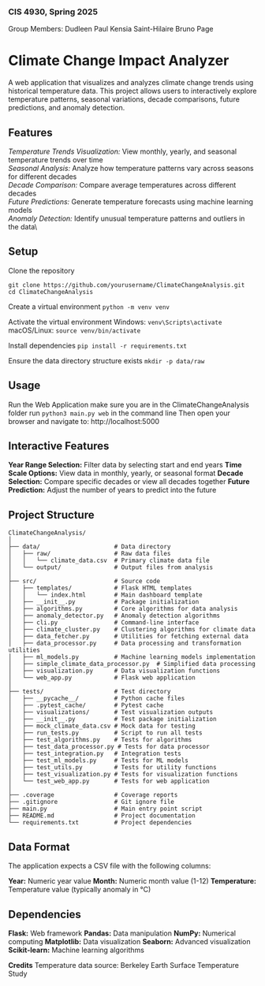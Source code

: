 ### CIS 4930, Spring 2025
Group Members:
Dudleen Paul
Kensia Saint-Hilaire
Bruno Page

# Climate Change Impact Analyzer
A web application that visualizes and analyzes climate change trends using historical temperature data. This project allows users to interactively explore temperature patterns, seasonal variations, decade comparisons, future predictions, and anomaly detection.

## Features
*Temperature Trends Visualization:* View monthly, yearly, and seasonal temperature trends over time\
*Seasonal Analysis:* Analyze how temperature patterns vary across seasons for different decades\
*Decade Comparison:* Compare average temperatures across different decades\
*Future Predictions:* Generate temperature forecasts using machine learning models\
*Anomaly Detection:* Identify unusual temperature patterns and outliers in the data\

## Setup

Clone the repository
```
git clone https://github.com/yourusername/ClimateChangeAnalysis.git
cd ClimateChangeAnalysis
```

Create a virtual environment
```python -m venv venv```

Activate the virtual environment
Windows: ```venv\Scripts\activate```\
macOS/Linux: ```source venv/bin/activate```

Install dependencies
```pip install -r requirements.txt```

Ensure the data directory structure exists
```mkdir -p data/raw```

## Usage
Run the Web Application
make sure you are in the ClimateChangeAnalysis folder
run ```python3 main.py web``` in the command line
Then open your browser and navigate to: http://localhost:5000


## Interactive Features
**Year Range Selection:** Filter data by selecting start and end years
**Time Scale Options:** View data in monthly, yearly, or seasonal format
**Decade Selection:** Compare specific decades or view all decades together
**Future Prediction:** Adjust the number of years to predict into the future


## Project Structure
```
ClimateChangeAnalysis/
│
├── data/                     # Data directory
│   ├── raw/                  # Raw data files
│   │   └── climate_data.csv  # Primary climate data file
│   └── output/               # Output files from analysis
│
├── src/                      # Source code
│   ├── templates/            # Flask HTML templates
│   │   └── index.html        # Main dashboard template
│   ├── __init__.py           # Package initialization
│   ├── algorithms.py         # Core algorithms for data analysis
│   ├── anomaly_detector.py   # Anomaly detection algorithms
│   ├── cli.py                # Command-line interface
│   ├── climate_cluster.py    # Clustering algorithms for climate data
│   ├── data_fetcher.py       # Utilities for fetching external data
│   ├── data_processor.py     # Data processing and transformation utilities
│   ├── ml_models.py          # Machine learning models implementation
│   ├── simple_climate_data_processor.py  # Simplified data processing
│   ├── visualization.py      # Data visualization functions
│   └── web_app.py            # Flask web application
│
├── tests/                    # Test directory
│   ├── __pycache__/          # Python cache files
│   ├── .pytest_cache/        # Pytest cache
│   ├── visualizations/       # Test visualization outputs
│   ├── __init__.py           # Test package initialization
│   ├── mock_climate_data.csv # Mock data for testing
│   ├── run_tests.py          # Script to run all tests
│   ├── test_algorithms.py    # Tests for algorithms
│   ├── test_data_processor.py # Tests for data processor
│   ├── test_integration.py   # Integration tests
│   ├── test_ml_models.py     # Tests for ML models
│   ├── test_utils.py         # Tests for utility functions
│   ├── test_visualization.py # Tests for visualization functions
│   └── test_web_app.py       # Tests for web application
│
├── .coverage                 # Coverage reports
├── .gitignore                # Git ignore file
├── main.py                   # Main entry point script
├── README.md                 # Project documentation
└── requirements.txt          # Project dependencies
```

## Data Format
The application expects a CSV file with the following columns:

**Year:** Numeric year value
**Month:** Numeric month value (1-12)
**Temperature:** Temperature value (typically anomaly in °C)

## Dependencies

**Flask:** Web framework
**Pandas:** Data manipulation
**NumPy:** Numerical computing
**Matplotlib:** Data visualization
**Seaborn:** Advanced visualization
**Scikit-learn:** Machine learning algorithms

**Credits**
Temperature data source: Berkeley Earth Surface Temperature Study
